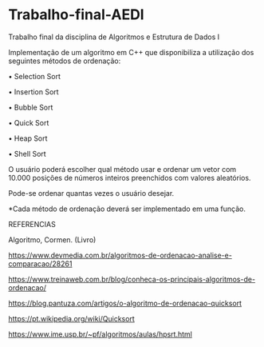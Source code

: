 # Trabalho-final-AEDI
Trabalho final da disciplina de Algoritmos e Estrutura de Dados I 

Implementação de um algoritmo em C++ que disponibiliza a utilização dos seguintes métodos de ordenação:

 

•          Selection Sort

•          Insertion Sort       

•          Bubble Sort        

•          Quick Sort

•          Heap Sort

•          Shell Sort

 

O usuário poderá escolher qual método usar e ordenar um vetor com 10.000 posições de números inteiros preenchidos com valores aleatórios.

Pode-se ordenar quantas vezes o usuário desejar.

 

*Cada método de ordenação deverá ser implementado em uma função.

 

 

REFERENCIAS

 

 Algoritmo, Cormen. (Livro)

 

https://www.devmedia.com.br/algoritmos-de-ordenacao-analise-e-comparacao/28261

 

https://www.treinaweb.com.br/blog/conheca-os-principais-algoritmos-de-ordenacao/

 

https://blog.pantuza.com/artigos/o-algoritmo-de-ordenacao-quicksort

 

https://pt.wikipedia.org/wiki/Quicksort

 

https://www.ime.usp.br/~pf/algoritmos/aulas/hpsrt.html
